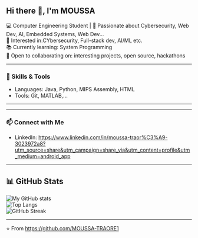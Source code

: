 ## Hi there 👋, I'm MOUSSA

💻 Computer Engineering Student | 🚀 Passionate about Cybersecurity, Web Dev, AI, Embedded Systems, Web Dev...  
🎯 Interested in:CYbersecurity, Full-stack dev, AI/ML   etc.  
📚 Currently learning: System Programming  
🤝 Open to collaborating on: interesting projects, open source, hackathons

---

### 🔧 Skills & Tools
- Languages: Java, Python, MIPS Assembly, HTML  
- Tools: Git, MATLAB,...  
<!--
- Special interests: [IoT, AI, Operating Systems, etc.]
-->

---

<!--### 🌟 Featured Projects
- [🔗 Project 1](https://github.com/yourusername/project1): Short description  
- [🔗 Project 2](https://github.com/yourusername/project2): Short description  
- [🔗 Project 3](https://github.com/yourusername/project3): Short description  
-->
---

### 📫 Connect with Me
- LinkedIn: https://www.linkedin.com/in/moussa-traor%C3%A9-3023972a8?utm_source=share&utm_campaign=share_via&utm_content=profile&utm_medium=android_app 
<!--
- Portfolio/Website: [if you have one]  
- Email: [optional]  
-->

---
## 📊 GitHub Stats
![My GitHub stats](https://github-readme-stats.vercel.app/api?username=MOUSSA-TRAORE1&show_icons=true&theme=tokyonight)  
![Top Langs](https://github-readme-stats.vercel.app/api/top-langs/?username=MOUSSA-TRAORE1e&layout=compact&theme=tokyonight)  
![GitHub Streak](https://streak-stats.demolab.com?user=MOUSSA-TRAORE1&theme=tokyonight) 
 



---


⭐️ From https://github.com/MOUSSA-TRAORE1



<!--
**MOUSSA-TRAORE1/MOUSSA-TRAORE1** is a ✨ _special_ ✨ repository because its `README.md` (this file) appears on your GitHub profile.

Here are some ideas to get you started:

- 🔭 I’m currently working on ...
- 🌱 I’m currently learning ...
- 👯 I’m looking to collaborate on ...
- 🤔 I’m looking for help with ...
- 💬 Ask me about ...
- 📫 How to reach me: ...
- 😄 Pronouns: ...
- ⚡ Fun fact: ...
-->

